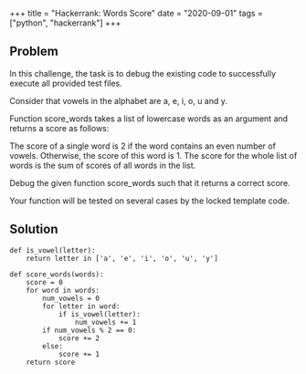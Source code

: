 +++
title = "Hackerrank: Words Score"
date = "2020-09-01"
tags = ["python", "hackerrank"]
+++

## Problem

In this challenge, the task is to debug the existing code to successfully execute all provided test files.

Consider that vowels in the alphabet are a, e, i, o, u and y.

Function score_words takes a list of lowercase words as an argument and returns a score as follows:

The score of a single word is 2 if the word contains an even number of vowels. Otherwise, the score of this word is 1. The score for the whole list of words is the sum of scores of all words in the list.

Debug the given function score_words such that it returns a correct score.

Your function will be tested on several cases by the locked template code.

## Solution

```
def is_vowel(letter):
    return letter in ['a', 'e', 'i', 'o', 'u', 'y']

def score_words(words):
    score = 0
    for word in words:
        num_vowels = 0
        for letter in word:
            if is_vowel(letter):
                num_vowels += 1
        if num_vowels % 2 == 0:
            score += 2
        else:
            score += 1
    return score
```

